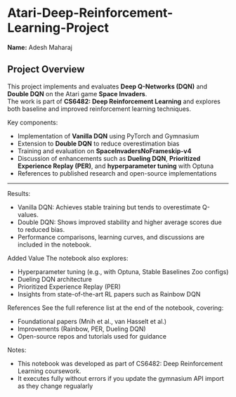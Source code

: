 # Atari-Deep-Reinforcement-Learning-Project
**Name:** Adesh Maharaj    

## Project Overview
This project implements and evaluates **Deep Q-Networks (DQN)** and **Double DQN** on the Atari game **Space Invaders**.  
The work is part of **CS6482: Deep Reinforcement Learning** and explores both baseline and improved reinforcement learning techniques.  

Key components:
- Implementation of **Vanilla DQN** using PyTorch and Gymnasium
- Extension to **Double DQN** to reduce overestimation bias
- Training and evaluation on **SpaceInvadersNoFrameskip-v4**
- Discussion of enhancements such as **Dueling DQN**, **Prioritized Experience Replay (PER)**, and **hyperparameter tuning** with Optuna
- References to published research and open-source implementations  

---

Results:

- Vanilla DQN: Achieves stable training but tends to overestimate Q-values.
- Double DQN: Shows improved stability and higher average scores due to reduced bias.
- Performance comparisons, learning curves, and discussions are included in the notebook.

Added Value
The notebook also explores:

- Hyperparameter tuning (e.g., with Optuna, Stable Baselines Zoo configs)
- Dueling DQN architecture
- Prioritized Experience Replay (PER)
- Insights from state-of-the-art RL papers such as Rainbow DQN

References
See the full reference list at the end of the notebook, covering:

- Foundational papers (Mnih et al., van Hasselt et al.)
- Improvements (Rainbow, PER, Dueling DQN)
- Open-source repos and tutorials used for guidance



Notes:
- This notebook was developed as part of CS6482: Deep Reinforcement Learning coursework.
- It executes fully without errors if you update the gymnasium API import as they change regualarly

